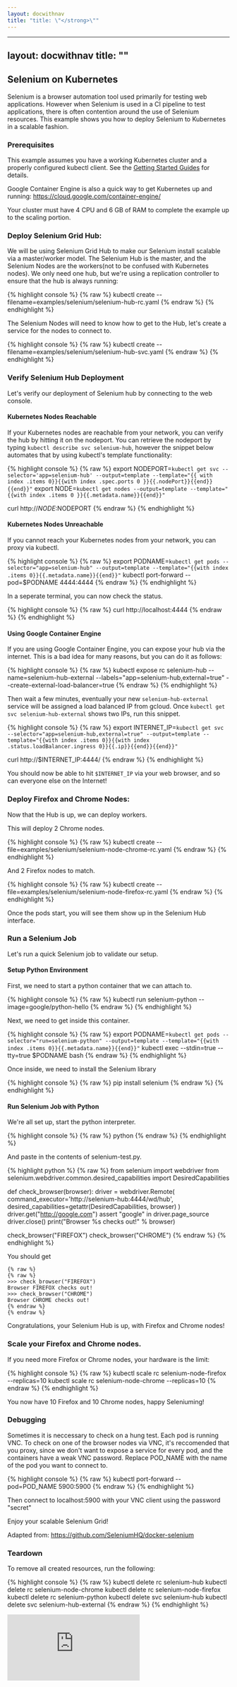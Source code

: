 ```yaml
---
layout: docwithnav
title: "title: \"</strong>\""
---
```

---
layout: docwithnav
title: "</strong>"
---
<!-- BEGIN MUNGE: UNVERSIONED_WARNING -->


<!-- END MUNGE: UNVERSIONED_WARNING -->

## Selenium on Kubernetes

Selenium is a browser automation tool used primarily for testing web applications. However when Selenium is used in a CI pipeline to test applications, there is often contention around the use of Selenium resources. This example shows you how to deploy Selenium to Kubernetes in a scalable fashion.

### Prerequisites

This example assumes you have a working Kubernetes cluster and a properly configured kubectl client. See the [Getting Started Guides](../../docs/getting-started-guides/) for details.

Google Container Engine is also a quick way to get Kubernetes up and running: https://cloud.google.com/container-engine/

Your cluster must have 4 CPU and 6 GB of RAM to complete the example up to the scaling portion.

### Deploy Selenium Grid Hub:

We will be using Selenium Grid Hub to make our Selenium install scalable via a master/worker model. The Selenium Hub is the master, and the Selenium Nodes are the workers(not to be confused with Kubernetes nodes). We only need one hub, but we're using a replication controller to ensure that the hub is always running:

{% highlight console %}
{% raw %}
kubectl create --filename=examples/selenium/selenium-hub-rc.yaml
{% endraw %}
{% endhighlight %}

The Selenium Nodes will need to know how to get to the Hub, let's create a service for the nodes to connect to.

{% highlight console %}
{% raw %}
kubectl create --filename=examples/selenium/selenium-hub-svc.yaml
{% endraw %}
{% endhighlight %}

### Verify Selenium Hub Deployment

Let's verify our deployment of Selenium hub by connecting to the web console.

#### Kubernetes Nodes Reachable

If your Kubernetes nodes are reachable from your network, you can verify the hub by hitting it on the nodeport. You can retrieve the nodeport by typing `kubectl describe svc selenium-hub`, however the snippet below automates that by using kubectl's template functionality:

{% highlight console %}
{% raw %}
export NODEPORT=`kubectl get svc --selector='app=selenium-hub' --output=template --template="{{ with index .items 0}}{{with index .spec.ports 0 }}{{.nodePort}}{{end}}{{end}}"`
export NODE=`kubectl get nodes --output=template --template="{{with index .items 0 }}{{.metadata.name}}{{end}}"`

curl http://$NODE:$NODEPORT
{% endraw %}
{% endhighlight %}

#### Kubernetes Nodes Unreachable

If you cannot reach your Kubernetes nodes from your network, you can proxy via kubectl.

{% highlight console %}
{% raw %}
export PODNAME=`kubectl get pods --selector="app=selenium-hub" --output=template --template="{{with index .items 0}}{{.metadata.name}}{{end}}"`
kubectl port-forward --pod=$PODNAME 4444:4444
{% endraw %}
{% endhighlight %}

In a seperate terminal, you can now check the status.

{% highlight console %}
{% raw %}
curl http://localhost:4444
{% endraw %}
{% endhighlight %}

#### Using Google Container Engine

If you are using Google Container Engine, you can expose your hub via the internet. This is a bad idea for many reasons, but you can do it as follows:

{% highlight console %}
{% raw %}
kubectl expose rc selenium-hub --name=selenium-hub-external --labels="app=selenium-hub,external=true" --create-external-load-balancer=true
{% endraw %}
{% endhighlight %}

Then wait a few minutes, eventually your new `selenium-hub-external` service will be assigned a load balanced IP from gcloud. Once `kubectl get svc selenium-hub-external` shows two IPs, run this snippet.

{% highlight console %}
{% raw %}
export INTERNET_IP=`kubectl get svc --selector="app=selenium-hub,external=true" --output=template --template="{{with index .items 0}}{{with index .status.loadBalancer.ingress 0}}{{.ip}}{{end}}{{end}}"`

curl http://$INTERNET_IP:4444/
{% endraw %}
{% endhighlight %}

You should now be able to hit `$INTERNET_IP` via your web browser, and so can everyone else on the Internet!

### Deploy Firefox and Chrome Nodes:

Now that the Hub is up, we can deploy workers.

This will deploy 2 Chrome nodes.

{% highlight console %}
{% raw %}
kubectl create --file=examples/selenium/selenium-node-chrome-rc.yaml
{% endraw %}
{% endhighlight %}

And 2 Firefox nodes to match.

{% highlight console %}
{% raw %}
kubectl create --file=examples/selenium/selenium-node-firefox-rc.yaml
{% endraw %}
{% endhighlight %}

Once the pods start, you will see them show up in the Selenium Hub interface.

### Run a Selenium Job

Let's run a quick Selenium job to validate our setup.

#### Setup Python Environment

First, we need to start a python container that we can attach to.

{% highlight console %}
{% raw %}
kubectl run selenium-python --image=google/python-hello
{% endraw %}
{% endhighlight %}

Next, we need to get inside this container.

{% highlight console %}
{% raw %}
export PODNAME=`kubectl get pods --selector="run=selenium-python" --output=template --template="{{with index .items 0}}{{.metadata.name}}{{end}}"`
kubectl exec --stdin=true --tty=true $PODNAME bash
{% endraw %}
{% endhighlight %}

Once inside, we need to install the Selenium library

{% highlight console %}
{% raw %}
pip install selenium
{% endraw %}
{% endhighlight %}

#### Run Selenium Job with Python

We're all set up, start the python interpreter.

{% highlight console %}
{% raw %}
python
{% endraw %}
{% endhighlight %}

And paste in the contents of selenium-test.py.

{% highlight python %}
{% raw %}
from selenium import webdriver
from selenium.webdriver.common.desired_capabilities import DesiredCapabilities

def check_browser(browser):
  driver = webdriver.Remote(
    command_executor='http://selenium-hub:4444/wd/hub',
    desired_capabilities=getattr(DesiredCapabilities, browser)
  )
  driver.get("http://google.com")
  assert "google" in driver.page_source
  driver.close()
  print("Browser %s checks out!" % browser)


check_browser("FIREFOX")
check_browser("CHROME")
{% endraw %}
{% endhighlight %}

You should get

```
{% raw %}
{% raw %}
>>> check_browser("FIREFOX")
Browser FIREFOX checks out!
>>> check_browser("CHROME")
Browser CHROME checks out!
{% endraw %}
{% endraw %}
```

Congratulations, your Selenium Hub is up, with Firefox and Chrome nodes!

### Scale your Firefox and Chrome nodes.

If you need more Firefox or Chrome nodes, your hardware is the limit:

{% highlight console %}
{% raw %}
kubectl scale rc selenium-node-firefox --replicas=10
kubectl scale rc selenium-node-chrome --replicas=10
{% endraw %}
{% endhighlight %}

You now have 10 Firefox and 10 Chrome nodes, happy Seleniuming!

### Debugging

Sometimes it is neccessary to check on a hung test. Each pod is running VNC. To check on one of the browser nodes via VNC, it's reccomended that you proxy, since we don't want to expose a service for every pod, and the containers have a weak VNC password. Replace POD_NAME with the name of the pod you want to connect to.

{% highlight console %}
{% raw %}
kubectl port-forward --pod=POD_NAME 5900:5900
{% endraw %}
{% endhighlight %}

Then connect to localhost:5900 with your VNC client using the password "secret"

Enjoy your scalable Selenium Grid!

Adapted from: https://github.com/SeleniumHQ/docker-selenium

### Teardown

To remove all created resources, run the following:

{% highlight console %}
{% raw %}
kubectl delete rc selenium-hub
kubectl delete rc selenium-node-chrome
kubectl delete rc selenium-node-firefox
kubectl delete rc selenium-python
kubectl delete svc selenium-hub
kubectl delete svc selenium-hub-external
{% endraw %}
{% endhighlight %}


<!-- BEGIN MUNGE: GENERATED_ANALYTICS -->
[![Analytics](https://kubernetes-site.appspot.com/UA-36037335-10/GitHub/examples/selenium/README.md?pixel)]()
<!-- END MUNGE: GENERATED_ANALYTICS -->


